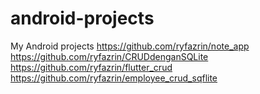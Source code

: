 # android-projects
My Android projects
https://github.com/ryfazrin/note_app
https://github.com/ryfazrin/CRUDdenganSQLite
https://github.com/ryfazrin/flutter_crud
https://github.com/ryfazrin/employee_crud_sqflite
